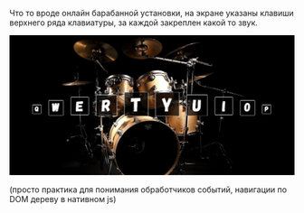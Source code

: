 Что то вроде онлайн барабанной установки, на экране указаны клавиши верхнего ряда клавиатуры, за каждой закреплен какой то звук.

![alt text](img/ecf84a2fad5c799593b28022d4e155c2.jpg)

(просто практика для понимания обработчиков событий, навигации по DOM дереву в нативном js)

